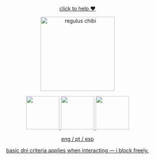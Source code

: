 <p align="center">
<a href="https://wearethechange.carrd.co/"
   target="_blank" rel="external nofollow" >
      click to help ❤️
</a>
<p align="center">
    <img width="200" src="https://github.com/user-attachments/assets/1787ccee-b5ec-4191-9680-bac4a56101ac" alt="regulus chibi">
</p>

<p align="center">
<a href="https://wolfbrothers.atabook.org/"
   target="_blank" rel="external nofollow">
      <img width= 90 src="https://github.com/user-attachments/assets/69794330-3dbc-4de4-991e-fd4f749c2bf5" alt="" >
<a 
href="https://rentry.co/lesbianism"
   target="_blank" rel="external nofollow">
          <img width= 90
src="https://github.com/user-attachments/assets/d7f1e0ef-41e6-4e97-acf6-4a5e58bd37af" alt="" >
        <a href="https://rentry.co/vilasong"
   target="_blank" rel="external nofollow">
      <img width = 90 src="https://github.com/user-attachments/assets/7cf506fa-b634-4cd1-b1f8-9b9b1a7008fc" alt="" >
</p>

<p align="center">
eng / pt / esp
<p align="center">
 basic dni criteria applies when interacting — i block freely.
</p>
